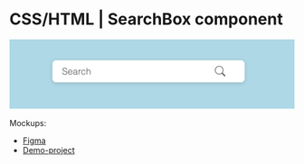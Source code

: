 # CSS/HTML | SearchBox component

![](../preview.png)

Mockups:

- [Figma](https://www.figma.com/file/3hvww972yv3iEt7OVGnBFK/Online-Shop)
- [Demo-project](http://online-store.bootcamp.place)
 

